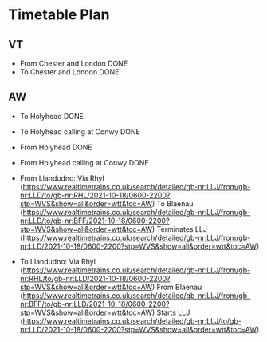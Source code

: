 # Timetable Plan
## VT
- From Chester and London DONE
- To Chester and London DONE

## AW
- To Holyhead DONE
- To Holyhead calling at Conwy DONE
- From Holyhead DONE
- From Holyhead calling at Conwy DONE

- From Llandudno:
Via Rhyl (https://www.realtimetrains.co.uk/search/detailed/gb-nr:LLJ/from/gb-nr:LLD/to/gb-nr:RHL/2021-10-18/0600-2200?stp=WVS&show=all&order=wtt&toc=AW)
To Blaenau (https://www.realtimetrains.co.uk/search/detailed/gb-nr:LLJ/from/gb-nr:LLD/to/gb-nr:BFF/2021-10-18/0600-2200?stp=WVS&show=all&order=wtt&toc=AW)
Terminates LLJ (https://www.realtimetrains.co.uk/search/detailed/gb-nr:LLJ/from/gb-nr:LLD/2021-10-18/0600-2200?stp=WVS&show=all&order=wtt&toc=AW)

- To Llandudno:
Via Rhyl (https://www.realtimetrains.co.uk/search/detailed/gb-nr:LLJ/from/gb-nr:RHL/to/gb-nr:LLD/2021-10-18/0600-2200?stp=WVS&show=all&order=wtt&toc=AW)
From Blaenau (https://www.realtimetrains.co.uk/search/detailed/gb-nr:LLJ/from/gb-nr:BFF/to/gb-nr:LLD/2021-10-18/0600-2200?stp=WVS&show=all&order=wtt&toc=AW)
Starts LLJ (https://www.realtimetrains.co.uk/search/detailed/gb-nr:LLJ/to/gb-nr:LLD/2021-10-18/0600-2200?stp=WVS&show=all&order=wtt&toc=AW)
